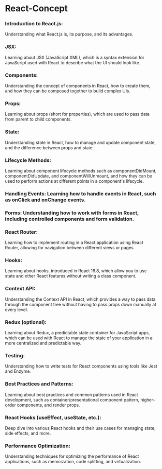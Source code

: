 # React-Concept

### Introduction to React.js:
Understanding what React.js is, its purpose, and its advantages.

### JSX:
Learning about JSX (JavaScript XML), which is a syntax extension for JavaScript used with React to describe what the UI should look like.

### Components:
Understanding the concept of components in React, how to create them, and how they can be composed together to build complex UIs.

### Props:
Learning about props (short for properties), which are used to pass data from parent to child components.

### State:
Understanding state in React, how to manage and update component state, and the difference between props and state.

### Lifecycle Methods:
Learning about component lifecycle methods such as componentDidMount, componentDidUpdate, and componentWillUnmount, and how they can be used to perform actions at different points in a component's lifecycle.

### Handling Events: Learning how to handle events in React, such as onClick and onChange events.

### Forms: Understanding how to work with forms in React, including controlled components and form validation.

### React Router:
Learning how to implement routing in a React application using React Router, allowing for navigation between different views or pages.

### Hooks:
Learning about hooks, introduced in React 16.8, which allow you to use state and other React features without writing a class component.

### Context API:
Understanding the Context API in React, which provides a way to pass data through the component tree without having to pass props down manually at every level.

### Redux (optional):
Learning about Redux, a predictable state container for JavaScript apps, which can be used with React to manage the state of your application in a more centralized and predictable way.

### Testing:
Understanding how to write tests for React components using tools like Jest and Enzyme.

### Best Practices and Patterns:
Learning about best practices and common patterns used in React development, such as container/presentational component pattern, higher-order components, and render props.

### React Hooks (useEffect, useState, etc.):
Deep dive into various React hooks and their use cases for managing state, side effects, and more.

### Performance Optimization:
Understanding techniques for optimizing the performance of React applications, such as memoization, code splitting, and virtualization.
